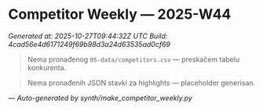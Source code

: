 # Competitor Weekly — 2025-W44

_Generated at: 2025-10-27T09:44:32Z UTC_
_Build: 4cad56e4d6171249f69b98d3a24d63535ad0cf69_

> Nema pronađenog `05-data/competitors.csv` — preskačem tabelu konkurenta.

> Nema pronađenih JSON stavki za highlights — placeholder generisan.

—
_Auto-generated by synth/make_competitor_weekly.py_